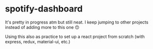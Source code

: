 # spotify-dashboard

It's pretty in progress atm but still neat. I keep jumping to other projects instead of adding more to this one 🙃

Using this also as practice to set up a react project from scratch (with express, redux, material-ui, etc.)
